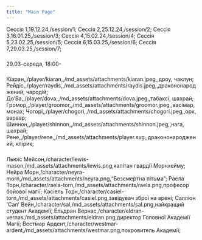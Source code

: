 ```yaml
---
title: "Main Page"
---
```

Сессія 1,19.12.24,/session/1;
Сессія 2,25.12.24,/session/2;
Сессія 3,16.01.25,/session/3;
Сессія 4,15.02.24,/session/4;
Сессія 5,23.02.25,/session/5;
Сессія 6,15.03.25,/session/6;
Сессія 7,29.03.25,/session/7;
#####
29.03-середа, 18:00-
#####
Кіаран,,/player/kiaran,,/md_assets/attachments/kiaran.jpeg,,дроу, чаклун;
Рейдіс,,/player/raydis,,/md_assets/attachments/raydis.jpeg,,дракононароджений, чародій;
ДоʼВа,,/player/dova,,/md_assets/attachments/dova.jpeg,,табаксі, шахрай;
Громор,,/player/groomor,,/md_assets/attachments/groomor.jpeg,,аасімар, монах;
Чогорі,,/player/chogori,,/md_assets/attachments/chogori.jpeg,,орк, варвар;
Шиннон,,/player/shinnon,,/md_assets/attachments/shinnon.jpeg,,нага, шахрай;
Рене,,/player/rene,,/md_assets/attachments/player.svg,,дракононароджений, клірик;
#####
Льюїс Мейсон,/character/lewis-mason,/md_assets/attachments/lewis.png,капітан гвардії Морнхейму;
Нейра Морн,/character/neyra-morn,/md_assets/attachments/neyra.png,“Безсмертна пітьма”;
Раела Торн,/character/raela-torn,/md_assets/attachments/raela.png,професор бойової магії;
Касіель Торн,/character/casiel-torn,/md_assets/attachments/casiel.png,завідувач зброї на арені;
Салліон 'Сал' Вейн,/character/sal,/md_assets/attachments/sal.png,найкращий студент Академії;
Ельдран Вернас,/character/eldran-vernas,/md_assets/attachments/eldran.png,директор Головної Академії Магії;
Вестмар Ардент,/character/westmar-ardent,/md_assets/attachments/westmar.png,покровитель Академії;

